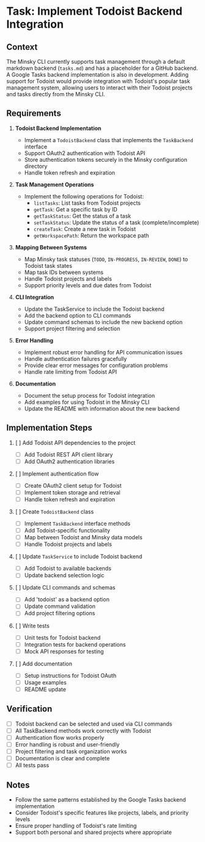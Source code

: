 # Task: Implement Todoist Backend Integration

## Context

The Minsky CLI currently supports task management through a default markdown backend (`tasks.md`) and has a placeholder for a GitHub backend. A Google Tasks backend implementation is also in development. Adding support for Todoist would provide integration with Todoist's popular task management system, allowing users to interact with their Todoist projects and tasks directly from the Minsky CLI.

## Requirements

1. **Todoist Backend Implementation**

   - Implement a `TodoistBackend` class that implements the `TaskBackend` interface
   - Support OAuth2 authentication with Todoist API
   - Store authentication tokens securely in the Minsky configuration directory
   - Handle token refresh and expiration

2. **Task Management Operations**

   - Implement the following operations for Todoist:
     - `listTasks`: List tasks from Todoist projects
     - `getTask`: Get a specific task by ID
     - `getTaskStatus`: Get the status of a task
     - `setTaskStatus`: Update the status of a task (complete/incomplete)
     - `createTask`: Create a new task in Todoist
     - `getWorkspacePath`: Return the workspace path

3. **Mapping Between Systems**

   - Map Minsky task statuses (`TODO`, `IN-PROGRESS`, `IN-REVIEW`, `DONE`) to Todoist task states
   - Map task IDs between systems
   - Handle Todoist projects and labels
   - Support priority levels and due dates from Todoist

4. **CLI Integration**

   - Update the TaskService to include the Todoist backend
   - Add the backend option to CLI commands
   - Update command schemas to include the new backend option
   - Support project filtering and selection

5. **Error Handling**

   - Implement robust error handling for API communication issues
   - Handle authentication failures gracefully
   - Provide clear error messages for configuration problems
   - Handle rate limiting from Todoist API

6. **Documentation**
   - Document the setup process for Todoist integration
   - Add examples for using Todoist in the Minsky CLI
   - Update the README with information about the new backend

## Implementation Steps

1. [ ] Add Todoist API dependencies to the project

   - [ ] Add Todoist REST API client library
   - [ ] Add OAuth2 authentication libraries

2. [ ] Implement authentication flow

   - [ ] Create OAuth2 client setup for Todoist
   - [ ] Implement token storage and retrieval
   - [ ] Handle token refresh and expiration

3. [ ] Create `TodoistBackend` class

   - [ ] Implement `TaskBackend` interface methods
   - [ ] Add Todoist-specific functionality
   - [ ] Map between Todoist and Minsky data models
   - [ ] Handle Todoist projects and labels

4. [ ] Update `TaskService` to include Todoist backend

   - [ ] Add Todoist to available backends
   - [ ] Update backend selection logic

5. [ ] Update CLI commands and schemas

   - [ ] Add 'todoist' as a backend option
   - [ ] Update command validation
   - [ ] Add project filtering options

6. [ ] Write tests

   - [ ] Unit tests for Todoist backend
   - [ ] Integration tests for backend operations
   - [ ] Mock API responses for testing

7. [ ] Add documentation
   - [ ] Setup instructions for Todoist OAuth
   - [ ] Usage examples
   - [ ] README update

## Verification

- [ ] Todoist backend can be selected and used via CLI commands
- [ ] All TaskBackend methods work correctly with Todoist
- [ ] Authentication flow works properly
- [ ] Error handling is robust and user-friendly
- [ ] Project filtering and task organization works
- [ ] Documentation is clear and complete
- [ ] All tests pass

## Notes

- Follow the same patterns established by the Google Tasks backend implementation
- Consider Todoist's specific features like projects, labels, and priority levels
- Ensure proper handling of Todoist's rate limiting
- Support both personal and shared projects where appropriate
